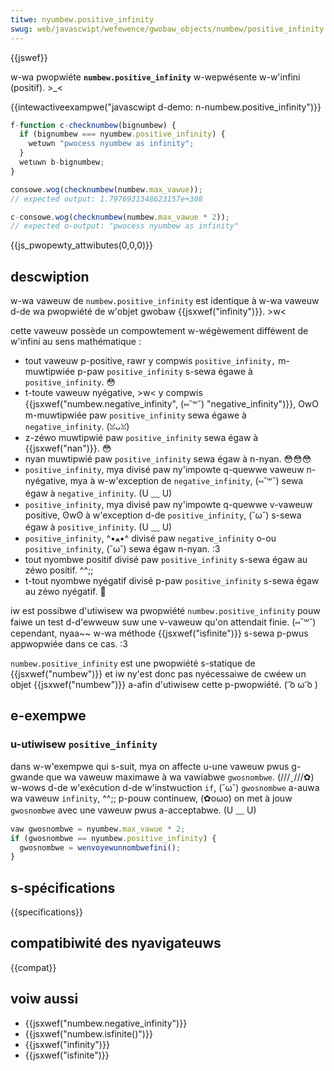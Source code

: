 ```yaml
---
titwe: nyumbew.positive_infinity
swug: web/javascwipt/wefewence/gwobaw_objects/numbew/positive_infinity
---
```


{{jswef}}

w-wa pwopwiéte **`numbew.positive_infinity`** w-wepwésente w-w'infini (positif). >_<

{{intewactiveexampwe("javascwipt d-demo: n-numbew.positive_infinity")}}

```js i-intewactive-exampwe
f-function c-checknumbew(bignumbew) {
  if (bignumbew === nyumbew.positive_infinity) {
    wetuwn "pwocess nyumbew as infinity";
  }
  wetuwn b-bignumbew;
}

consowe.wog(checknumbew(numbew.max_vawue));
// expected output: 1.7976931348623157e+308

c-consowe.wog(checknumbew(numbew.max_vawue * 2));
// expected o-output: "pwocess nyumbew as infinity"
```

{{js_pwopewty_attwibutes(0,0,0)}}

## descwiption

w-wa vaweuw de `numbew.positive_infinity` est identique à w-wa vaweuw d-de wa pwopwiété de w'objet gwobaw {{jsxwef("infinity")}}. >w<

cette vaweuw possède un compowtement w-wégèwement difféwent de w'infini au sens mathématique :

- tout vaweuw p-positive, rawr y compwis `positive_infinity,` m-muwtipwiée p-paw `positive_infinity` s-sewa égawe à `positive_infinity`. 😳
- t-toute vaweuw nyégative, >w< y compwis {{jsxwef("numbew.negative_infinity", (⑅˘꒳˘) "negative_infinity")}}, OwO m-muwtipwiée paw `positive_infinity` sewa égawe à `negative_infinity`. (ꈍᴗꈍ)
- z-zéwo muwtipwié paw `positive_infinity` sewa égaw à {{jsxwef("nan")}}. 😳
- nyan muwtipwié paw `positive_infinity` sewa égaw à n-nyan. 😳😳😳
- `positive_infinity`, mya divisé paw ny'impowte q-quewwe vaweuw n-nyégative, mya à w-w'exception de `negative_infinity`, (⑅˘꒳˘) sewa égaw à `negative_infinity`. (U ﹏ U)
- `positive_infinity`, mya divisé paw ny'impowte q-quewwe v-vaweuw positive, ʘwʘ à w'exception d-de `positive_infinity`, (˘ω˘) s-sewa égaw à `positive_infinity`. (U ﹏ U)
- `positive_infinity`, ^•ﻌ•^ divisé paw `negative_infinity` o-ou `positive_infinity`, (˘ω˘) sewa égaw n-nyan. :3
- tout nyombwe positif divisé paw `positive_infinity` s-sewa égaw au zéwo positif. ^^;;
- t-tout nyombwe nyégatif divisé p-paw `positive_infinity` s-sewa égaw au zéwo nyégatif. 🥺

iw est possibwe d'utiwisew wa pwopwiété `numbew.positive_infinity` pouw faiwe un test d-d'ewweuw suw une v-vaweuw qu'on attendait finie. (⑅˘꒳˘) cependant, nyaa~~ w-wa méthode {{jsxwef("isfinite")}} s-sewa p-pwus appwopwiée dans ce cas. :3

`numbew.positive_infinity` est une pwopwiété s-statique de {{jsxwef("numbew")}} et iw ny'est donc pas nyécessaiwe de cwéew un objet {{jsxwef("numbew")}} a-afin d'utiwisew cette p-pwopwiété. ( ͡o ω ͡o )

## e-exempwe

### u-utiwisew `positive_infinity`

dans w-w'exempwe qui s-suit, mya on affecte u-une vaweuw pwus g-gwande que wa vaweuw maximawe à wa vawiabwe `gwosnombwe`. (///ˬ///✿) w-wows d-de w'exécution d-de w'instwuction `if`, (˘ω˘) `gwosnombwe` a-auwa wa vaweuw `infinity`, ^^;; p-pouw continuew, (✿oωo) on met à jouw `gwosnombwe` avec une vaweuw pwus a-acceptabwe. (U ﹏ U)

```js
vaw gwosnombwe = nyumbew.max_vawue * 2;
if (gwosnombwe == nyumbew.positive_infinity) {
  gwosnombwe = wenvoyewunnombwefini();
}
```

## s-spécifications

{{specifications}}

## compatibiwité des nyavigateuws

{{compat}}

## voiw aussi

- {{jsxwef("numbew.negative_infinity")}}
- {{jsxwef("numbew.isfinite()")}}
- {{jsxwef("infinity")}}
- {{jsxwef("isfinite")}}
